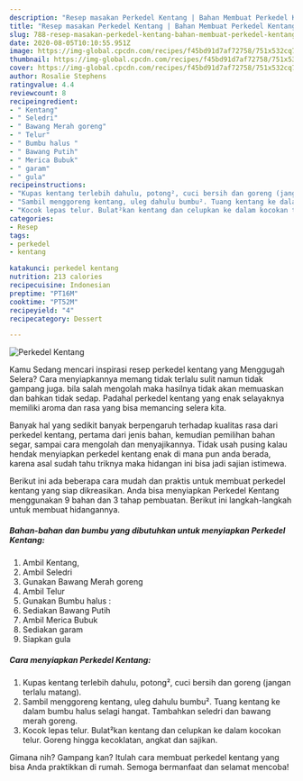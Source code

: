 ```yaml
---
description: "Resep masakan Perkedel Kentang | Bahan Membuat Perkedel Kentang Yang Mudah Dan Praktis"
title: "Resep masakan Perkedel Kentang | Bahan Membuat Perkedel Kentang Yang Mudah Dan Praktis"
slug: 788-resep-masakan-perkedel-kentang-bahan-membuat-perkedel-kentang-yang-mudah-dan-praktis
date: 2020-08-05T10:10:55.951Z
image: https://img-global.cpcdn.com/recipes/f45bd91d7af72758/751x532cq70/perkedel-kentang-foto-resep-utama.jpg
thumbnail: https://img-global.cpcdn.com/recipes/f45bd91d7af72758/751x532cq70/perkedel-kentang-foto-resep-utama.jpg
cover: https://img-global.cpcdn.com/recipes/f45bd91d7af72758/751x532cq70/perkedel-kentang-foto-resep-utama.jpg
author: Rosalie Stephens
ratingvalue: 4.4
reviewcount: 8
recipeingredient:
- " Kentang"
- " Seledri"
- " Bawang Merah goreng"
- " Telur"
- " Bumbu halus "
- " Bawang Putih"
- " Merica Bubuk"
- " garam"
- " gula"
recipeinstructions:
- "Kupas kentang terlebih dahulu, potong², cuci bersih dan goreng (jangan terlalu matang)."
- "Sambil menggoreng kentang, uleg dahulu bumbu². Tuang kentang ke dalam bumbu halus selagi hangat. Tambahkan seledri dan bawang merah goreng."
- "Kocok lepas telur. Bulat²kan kentang dan celupkan ke dalam kocokan telur. Goreng hingga kecoklatan, angkat dan sajikan."
categories:
- Resep
tags:
- perkedel
- kentang

katakunci: perkedel kentang 
nutrition: 213 calories
recipecuisine: Indonesian
preptime: "PT16M"
cooktime: "PT52M"
recipeyield: "4"
recipecategory: Dessert

---
```



![Perkedel Kentang](https://img-global.cpcdn.com/recipes/f45bd91d7af72758/751x532cq70/perkedel-kentang-foto-resep-utama.jpg)

Kamu Sedang mencari inspirasi resep perkedel kentang yang Menggugah Selera? Cara menyiapkannya memang tidak terlalu sulit namun tidak gampang juga. bila salah mengolah maka hasilnya tidak akan memuaskan dan bahkan tidak sedap. Padahal perkedel kentang yang enak selayaknya memiliki aroma dan rasa yang bisa memancing selera kita.

Banyak hal yang sedikit banyak berpengaruh terhadap kualitas rasa dari perkedel kentang, pertama dari jenis bahan, kemudian pemilihan bahan segar, sampai cara mengolah dan menyajikannya. Tidak usah pusing kalau hendak menyiapkan perkedel kentang enak di mana pun anda berada, karena asal sudah tahu triknya maka hidangan ini bisa jadi sajian istimewa.




Berikut ini ada beberapa cara mudah dan praktis untuk membuat perkedel kentang yang siap dikreasikan. Anda bisa menyiapkan Perkedel Kentang menggunakan 9 bahan dan 3 tahap pembuatan. Berikut ini langkah-langkah untuk membuat hidangannya.

<!--inarticleads1-->

##### Bahan-bahan dan bumbu yang dibutuhkan untuk menyiapkan Perkedel Kentang:

1. Ambil  Kentang,
1. Ambil  Seledri
1. Gunakan  Bawang Merah goreng
1. Ambil  Telur
1. Gunakan  Bumbu halus :
1. Sediakan  Bawang Putih
1. Ambil  Merica Bubuk
1. Sediakan  garam
1. Siapkan  gula




<!--inarticleads2-->

##### Cara menyiapkan Perkedel Kentang:

1. Kupas kentang terlebih dahulu, potong², cuci bersih dan goreng (jangan terlalu matang).
1. Sambil menggoreng kentang, uleg dahulu bumbu². Tuang kentang ke dalam bumbu halus selagi hangat. Tambahkan seledri dan bawang merah goreng.
1. Kocok lepas telur. Bulat²kan kentang dan celupkan ke dalam kocokan telur. Goreng hingga kecoklatan, angkat dan sajikan.




Gimana nih? Gampang kan? Itulah cara membuat perkedel kentang yang bisa Anda praktikkan di rumah. Semoga bermanfaat dan selamat mencoba!
